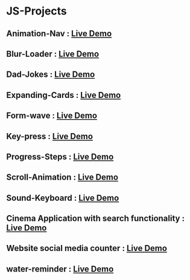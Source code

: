 # JS-Projects

## Animation-Nav : [Live Demo](https://aami-12.github.io/JS-Projects/blur-loader/)
## Blur-Loader : [Live Demo](https://aami-12.github.io/JS-Projects/animation-nav/)
## Dad-Jokes : [Live Demo](https://aami-12.github.io/JS-Projects/dad-jokes/)
## Expanding-Cards : [Live Demo](https://aami-12.github.io/JS-Projects/expanding%20cards/)
## Form-wave : [Live Demo](https://aami-12.github.io/JS-Projects/form-wave-8/)
## Key-press : [Live Demo](https://aami-12.github.io/JS-Projects/keypress/)
## Progress-Steps : [Live Demo](https://aami-12.github.io/JS-Projects/progress-steps/)
## Scroll-Animation : [Live Demo](https://aami-12.github.io/JS-Projects/scroll-animation-7/)
## Sound-Keyboard : [Live Demo](https://aami-12.github.io/JS-Projects/sound-keyboard-9/)
## Cinema Application with search functionality : [Live Demo](https://aami-12.github.io/JS-Projects/js-movieapp-12/)
## Website social media counter : [Live Demo](https://aami-12.github.io/JS-Projects/website-counter-11/)
## water-reminder : [Live Demo](https://aami-12.github.io/JS-Projects/water-reminder-13/)


